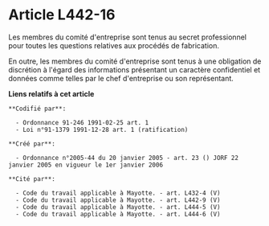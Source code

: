 # Article L442-16

Les membres du comité d'entreprise sont tenus au secret professionnel pour toutes les questions relatives aux procédés de
fabrication.

En outre, les membres du comité d'entreprise sont tenus à une obligation de discrétion à l'égard des informations présentant
un caractère confidentiel et données comme telles par le chef d'entreprise ou son représentant.

**Liens relatifs à cet article**

	**Codifié par**:

	  - Ordonnance 91-246 1991-02-25 art. 1
	  - Loi n°91-1379 1991-12-28 art. 1 (ratification)

	**Créé par**:

	  - Ordonnance n°2005-44 du 20 janvier 2005 - art. 23 () JORF 22 janvier 2005 en vigueur le 1er janvier 2006

	**Cité par**:

	  - Code du travail applicable à Mayotte. - art. L432-4 (V)
	  - Code du travail applicable à Mayotte. - art. L442-9 (V)
	  - Code du travail applicable à Mayotte. - art. L444-5 (V)
	  - Code du travail applicable à Mayotte. - art. L444-6 (V)
